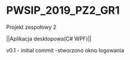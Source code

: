 # PWSIP_2019_PZ2_GR1
Projekt zespołowy 2

||Aplikacja desktopowa(C# WPF)||

v0.1 - initial commit
-stworzono okno logowania
